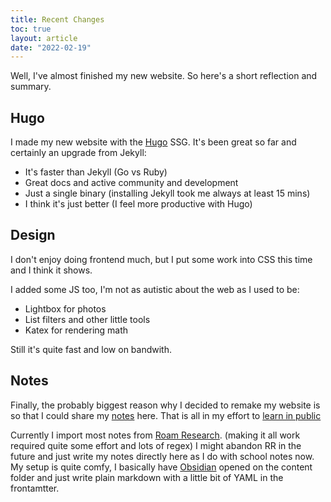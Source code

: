 ```yaml
---
title: Recent Changes
toc: true
layout: article
date: "2022-02-19"
---
```


Well, I've almost finished my new website. So here's a short reflection and summary.

## Hugo

I made my new website with the [Hugo](https://gohugo.io/) SSG. It's been great so far and certainly an upgrade from Jekyll:

- It's faster than Jekyll (Go vs Ruby)
- Great docs and active community and development
- Just a single binary (installing Jekyll took me always at least 15 mins)
- I think it's just better (I feel more productive with Hugo)


## Design

I don't enjoy doing frontend much, but I put some work into CSS this time and I think it shows.

I added some JS too, I'm not as autistic about the web as I used to be:

- Lightbox for photos
- List filters and other little tools
- Katex for rendering math 

Still it's quite fast and low on bandwith.

## Notes

Finally, the probably biggest reason why I decided to remake my website is so that I could share my [notes](/notes) here. That is all in my effort to [learn in public](https://www.swyx.io/learn-in-public/)

Currently I import most notes from [Roam Research](https://roamresearch.com/). (making it all work required quite some effort and lots of regex) I might abandon RR in the future and just write my notes directly here as I do with school notes now. My setup is quite comfy, I basically have [Obsidian](https://obsidian.md/) opened on the content folder and just write plain markdown with a little bit of YAML in the frontamtter.